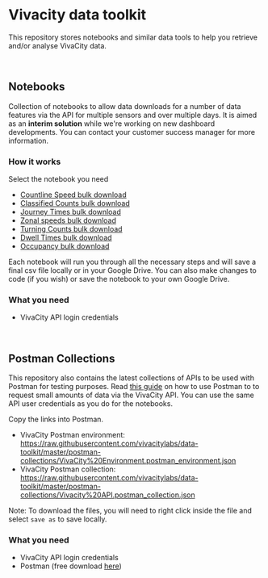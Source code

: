 # Vivacity data toolkit
This repository stores notebooks and similar data tools to help you retrieve and/or analyse VivaCity data. 

<br>

## Notebooks

Collection of notebooks to allow data downloads for a number of data features via the API for multiple sensors and over multiple days. It is aimed as an **interim solution** while we're working on new dashboard developments. You can contact your customer success manager for more information.

### How it works

Select the notebook you need
- [Countline Speed bulk download](https://github.com/vivacitylabs/data-toolkit/blob/master/notebooks/countline_speeds_bulk_download_generator.ipynb)
- [Classified Counts bulk download](https://github.com/vivacitylabs/data-toolkit/blob/master/notebooks/classified_counts_bulk_download_generator.ipynb)
- [Journey Times bulk download](https://github.com/vivacitylabs/data-toolkit/blob/master/notebooks/journey_times_bulk_download_generator.ipynb)
- [Zonal speeds bulk download](https://github.com/vivacitylabs/data-toolkit/blob/master/notebooks/zonal_speeds_bulk_download_generator.ipynb)
- [Turning Counts bulk download](https://github.com/vivacitylabs/data-toolkit/blob/master/notebooks/turning_counts_bulk_download_generator.ipynb)
- [Dwell Times bulk download](https://github.com/vivacitylabs/data-toolkit/blob/master/notebooks/dwell_times_bulk_download_generator.ipynb)
- [Occupancy bulk download](https://github.com/vivacitylabs/data-toolkit/blob/master/notebooks/occupancy_bulk_download_generator.ipynb)

Each notebook will run you through all the necessary steps and will save a final csv file locally or in your Google Drive.
You can also make changes to code (if you wish) or save the notebook to your own Google Drive. 

### What you need

- VivaCity API login credentials

<br>

## Postman Collections

This repository also contains the latest collections of APIs to be used with Postman for testing purposes. Read [this guide](https://vivacitylabs.customerly.help/vivacity-api/api-postman-guide) on how to use Postman to to request small amounts of data via the VivaCity API. You can use the same API user credentials as you do for the notebooks. 

Copy the links into Postman. 

- VivaCity Postman environment: https://raw.githubusercontent.com/vivacitylabs/data-toolkit/master/postman-collections/VivaCity%20Environment.postman_environment.json
- VivaCity Postman collection: https://raw.githubusercontent.com/vivacitylabs/data-toolkit/master/postman-collections/Vivacity%20API.postman_collection.json

Note: To download the files, you will need to right click inside the file and select `save as` to save locally. 

### What you need

- VivaCity API login credentials
- Postman (free download [here](https://www.postman.com/)) 
